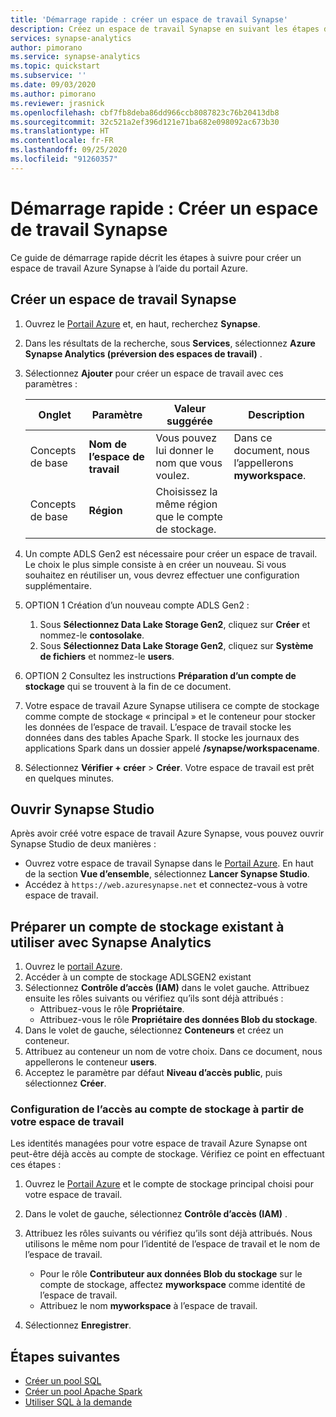 ```yaml
---
title: 'Démarrage rapide : créer un espace de travail Synapse'
description: Créez un espace de travail Synapse en suivant les étapes décrites dans ce guide.
services: synapse-analytics
author: pimorano
ms.service: synapse-analytics
ms.topic: quickstart
ms.subservice: ''
ms.date: 09/03/2020
ms.author: pimorano
ms.reviewer: jrasnick
ms.openlocfilehash: cbf7fb8deba86dd966ccb8087823c76b20413db8
ms.sourcegitcommit: 32c521a2ef396d121e71ba682e098092ac673b30
ms.translationtype: HT
ms.contentlocale: fr-FR
ms.lasthandoff: 09/25/2020
ms.locfileid: "91260357"
---
```

# <a name="quickstart-create-a-synapse-workspace"></a>Démarrage rapide : Créer un espace de travail Synapse
Ce guide de démarrage rapide décrit les étapes à suivre pour créer un espace de travail Azure Synapse à l’aide du portail Azure.

## <a name="create-a-synapse-workspace"></a>Créer un espace de travail Synapse

1. Ouvrez le [Portail Azure](https://portal.azure.com) et, en haut, recherchez **Synapse**.
1. Dans les résultats de la recherche, sous **Services**, sélectionnez **Azure Synapse Analytics (préversion des espaces de travail)** .
1. Sélectionnez **Ajouter** pour créer un espace de travail avec ces paramètres :

    |Onglet|Paramètre | Valeur suggérée | Description |
    |---|---|---|---|
    |Concepts de base|**Nom de l’espace de travail**|Vous pouvez lui donner le nom que vous voulez.| Dans ce document, nous l’appellerons **myworkspace**.|
    |Concepts de base|**Région**|Choisissez la même région que le compte de stockage.|

1. Un compte ADLS Gen2 est nécessaire pour créer un espace de travail. Le choix le plus simple consiste à en créer un nouveau. Si vous souhaitez en réutiliser un, vous devrez effectuer une configuration supplémentaire. 
1. OPTION 1 Création d’un nouveau compte ADLS Gen2 : 
    1. Sous **Sélectionnez Data Lake Storage Gen2**, cliquez sur **Créer** et nommez-le **contosolake**.
    1. Sous **Sélectionnez Data Lake Storage Gen2**, cliquez sur **Système de fichiers** et nommez-le **users**.
1. OPTION 2 Consultez les instructions **Préparation d’un compte de stockage** qui se trouvent à la fin de ce document.
1. Votre espace de travail Azure Synapse utilisera ce compte de stockage comme compte de stockage « principal » et le conteneur pour stocker les données de l’espace de travail. L’espace de travail stocke les données dans des tables Apache Spark. Il stocke les journaux des applications Spark dans un dossier appelé **/synapse/workspacename**.
1. Sélectionnez **Vérifier + créer** > **Créer**. Votre espace de travail est prêt en quelques minutes.

## <a name="open-synapse-studio"></a>Ouvrir Synapse Studio

Après avoir créé votre espace de travail Azure Synapse, vous pouvez ouvrir Synapse Studio de deux manières :

* Ouvrez votre espace de travail Synapse dans le [Portail Azure](https://portal.azure.com). En haut de la section **Vue d’ensemble**, sélectionnez **Lancer Synapse Studio**.
* Accédez à `https://web.azuresynapse.net` et connectez-vous à votre espace de travail.

## <a name="prepare-an-existing-storage-account-for-use-with-synapse-analytics"></a>Préparer un compte de stockage existant à utiliser avec Synapse Analytics

1. Ouvrez le [portail Azure](https://portal.azure.com).
1. Accéder à un compte de stockage ADLSGEN2 existant
1. Sélectionnez **Contrôle d’accès (IAM)** dans le volet gauche. Attribuez ensuite les rôles suivants ou vérifiez qu’ils sont déjà attribués :
    * Attribuez-vous le rôle **Propriétaire**.
    * Attribuez-vous le rôle **Propriétaire des données Blob du stockage**.
1. Dans le volet de gauche, sélectionnez **Conteneurs** et créez un conteneur.
1. Attribuez au conteneur un nom de votre choix. Dans ce document, nous appellerons le conteneur **users**.
1. Acceptez le paramètre par défaut **Niveau d’accès public**, puis sélectionnez **Créer**.

### <a name="configure-access-to-the-storage-account-from-your-workspace"></a>Configuration de l’accès au compte de stockage à partir de votre espace de travail

Les identités managées pour votre espace de travail Azure Synapse ont peut-être déjà accès au compte de stockage. Vérifiez ce point en effectuant ces étapes :

1. Ouvrez le [Portail Azure](https://portal.azure.com) et le compte de stockage principal choisi pour votre espace de travail.
1. Dans le volet de gauche, sélectionnez **Contrôle d’accès (IAM)** .
1. Attribuez les rôles suivants ou vérifiez qu’ils sont déjà attribués. Nous utilisons le même nom pour l’identité de l’espace de travail et le nom de l’espace de travail.
    * Pour le rôle **Contributeur aux données Blob du stockage** sur le compte de stockage, affectez **myworkspace** comme identité de l’espace de travail.
    * Attribuez le nom **myworkspace** à l’espace de travail.

1. Sélectionnez **Enregistrer**.

## <a name="next-steps"></a>Étapes suivantes

* [Créer un pool SQL](quickstart-create-sql-pool-studio.md) 
* [Créer un pool Apache Spark](quickstart-create-apache-spark-pool-portal.md)
* [Utiliser SQL à la demande](quickstart-sql-on-demand.md)

